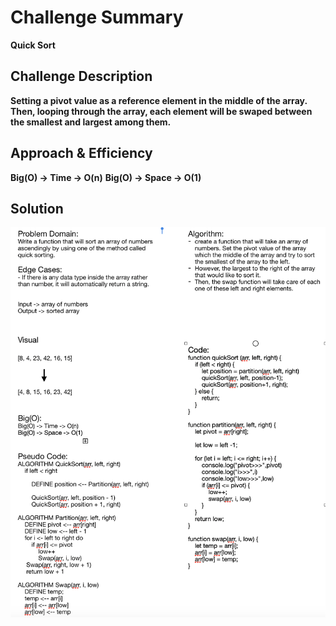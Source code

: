 # Challenge Summary
**Quick Sort**

## Challenge Description
**Setting a pivot value as a reference element in the middle of the array. Then, looping through the array, each element will be swaped between the smallest and largest among them.**

## Approach & Efficiency
**Big(O) -> Time -> O(n)**
**Big(O) -> Space -> O(1)**

## Solution
![Whiteboard](./quick-sort.png)